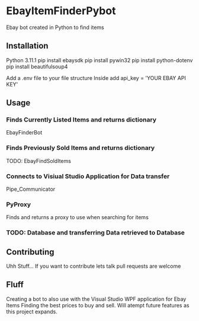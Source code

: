 # EbayItemFinderPybot
Ebay bot created in Python to find items

## Installation

Python 3.11.1
pip install ebaysdk
pip install pywin32
pip install python-dotenv
pip install beautifulsoup4

Add a .env file to your file structure
Inside add api_key = 'YOUR EBAY API KEY'

## Usage
### Finds Currently Listed Items and returns dictionary
EbayFinderBot

### Finds Previously Sold Items and returns dictionary
TODO: EbayFindSoldItems

### Connects to Visiual Studio Application for Data transfer
Pipe_Communicator

### PyProxy
Finds and returns a proxy to use when searching for items

### TODO: Database and transferring Data retrieved to Database

## Contributing
Uhh Stuff... If you want to contribute lets talk pull requests are welcome

## Fluff
Creating a bot to also use with the Visual Studio WPF application for Ebay
Items Finding the best prices to buy and sell. Will atempt future features
as this project expands. 
